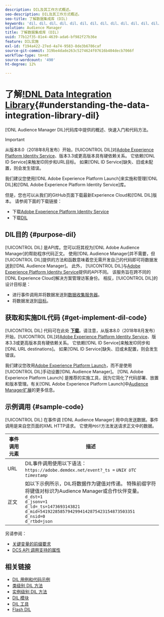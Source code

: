 ```yaml
---
description: DIL及其工作方式概述。
seo-description: DIL及其工作方式概述。
seo-title: 了解数据集成库 (DIL)
keywords: 'dil、dil、dil、dil、dil、dil、dil、dil、dil、dil、dil、dil、dil、dil、dil、dil、dil、dil、dil、dil、dil、dil、dil、dil、dil、dil、dil、dil、dil、dil、dil、dil、dil、dil、dil、dil、dil、dil、dil、dil、dil、dil、dil、dil、dil、dil '
solution: Audience Manager
title: 了解数据集成库 (DIL)
uuid: 77b12f35-81e4-4639-ada6-bf982f27b36e
feature: DIL实施
exl-id: f194a422-27ed-4a74-9583-8de3b6786caf
source-git-commit: 319be4dade263c5274624f07616b404decb7066f
workflow-type: tm+mt
source-wordcount: '490'
ht-degree: 12%

---
```


# 了解[!DNL Data Integration Library](DIL){#understanding-the-data-integration-library-dil}

[!DNL Audience Manager DIL]代码库中提供的概述、快速入门和代码方法。

>[!IMPORTANT]
>
>从版本8.0（2018年8月发布）开始，[!UICONTROL DIL]对[Adobe Experience Platform Identity Service](https://experienceleague.adobe.com/docs/id-service/using/home.html)、版本3.3或更高版本具有硬依赖关系。 它依赖[!DNL ID Service]来触发ID同步和URL目标。 如果[!DNL ID Service]缺失、旧或未配置，则会发生错误。
>
>我们建议您使用[!DNL Adobe Experience Platform Launch]来实施和管理[!DNL DIL]和[!DNL Adobe Experience Platform Identity Service]库。

但是，您也可以从我们的GitHub页面下载最新Experience Cloud和[!DNL DIL]版本。 请参阅下面的下载链接：

* 下载[Adobe Experience Platform Identity Service](https://github.com/Adobe-Marketing-Cloud/id-service/releases)
* 下载[DIL](https://github.com/Adobe-Marketing-Cloud/dil/releases)

## DIL目的 {#purpose-dil}

[!UICONTROL DIL] 是API库。您可以将其视为[!DNL Adobe Audience Manager]的帮助程序代码正文。 使用[!DNL Audience Manager]并不需要，但[!UICONTROL DIL]提供的方法和函数意味着您无需开发自己的代码即可将数据发送到[!DNL Audience Manager]。 此外， [!UICONTROL DIL]与[Adobe Experience Platform Identity Service](https://experienceleague.adobe.com/docs/id-service/using/home.html)提供的API不同。 该服务旨在跨不同的[!DNL Experience Cloud]解决方案管理访客身份。 相反，[!UICONTROL DIL]的设计目标是：

* 进行事件调用并将数据发送到[数据收集服务器](../reference/system-components/components-data-collection.md)。
* 将数据发送到[目标](../features/destinations/destinations.md)。

## 获取和实施DIL代码 {#get-implement-dil-code}

[!UICONTROL DIL] 代码可在此处 **[下载](https://github.com/Adobe-Marketing-Cloud/dil/releases)**。请注意，从版本8.0（2018年8月发布）开始，[!UICONTROL DIL]对[Adobe Experience Platform Identity Service](https://experienceleague.adobe.com/docs/id-service/using/home.html)、版本3.3或更高版本具有硬依赖关系。 它依赖[!DNL ID Service]来触发ID同步和[!DNL URL destinations]。 如果[!DNL ID Service]缺失、旧或未配置，则会发生错误。

我们建议您改用[Adobe Experience Platform Launch](https://experienceleague.adobe.com/docs/launch/using/home.html)，而不是使用[!UICONTROL DIL]手动设置[!DNL Audience Manager]。 [!DNL Adobe Experience Platform Launch] 是推荐的实施工具，因为它简化了代码部署、放置和版本管理。有关[!DNL Adobe Experience Platform Launch]中[Audience Manager扩展](https://experienceleague.adobe.com/docs/launch/using/extensions-ref/adobe-extension/audience-manager/overview.html)的更多信息。

## 示例调用 {#sample-code}

[!UICONTROL DIL] 在事件调 [!DNL Audience Manager] 用中向发送数据。事件调用是来自您页面的XML HTTP请求。 它使用`POST`方法发送请求正文中的数据。

| 事件调用元素 | 描述 |
|--- |--- |
| URL | DIL事件调用使用以下语法：`https://adobe.demdex.net/event?_ts =` *`UNIX UTC timestamp`* |
| 正文 | 如以下示例所示，DIL将数据作为键值对传递。 特殊前缀字符将键值对标识为Audience Manager或合作伙伴变量。<br>`d_dst=1`<br>`d_jsonv=1`<br>`d_ld=_ts=1473693143821`<br>`d_mid=54192285857942994142875423154873503351`<br>`d_nsid=0`<br>`d_rtbd=json`<br> |

另请参阅：
* [关键变量的前缀要求](../features/traits/trait-variable-prefixes.md)
* [DCS API 调用支持的属性](../api/dcs-intro/dcs-api-reference/dcs-keys.md)

## 相关链接

* [DIL 用例和代码示例](/help/using/dil/dil-use-cases.md)
* [类级别 DIL 方法](/help/using/dil/dil-class-overview/dil-start.md)
* [实例级别 DIL 方法](/help/using/dil/dil-instance-methods.md)
* [DIL 模块](/help/using/dil/dil-modules.md)
* [DIL 工具](/help/using/dil/dil-tools.md)
* [Flash DIL](/help/using/dil/dil-flash.md)
